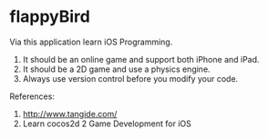 # flappyBird
Via this application learn iOS Programming.

1. It should be an online game and support both iPhone and iPad.
2. It should be a 2D game and use a physics engine.
3. Always use version control before you modify your code.












References:
                                                                                                     
1. http://www.tangide.com/
2. Learn cocos2d 2 Game Development for iOS

